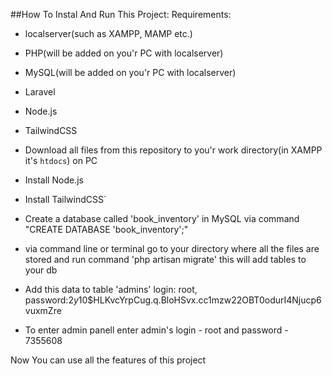 ##How To Instal And Run This Project:
Requirements:
- localserver(such as XAMPP, MAMP etc.)
- PHP(will be added on you'r PC with localserver)
- MySQL(will be added on you'r PC with localserver)
- Laravel
- Node.js
- TailwindCSS

- Download all files from this repository to you'r work directory(in XAMPP it's `htdocs`) on PC
- Install Node.js 
- Install TailwindCSS`
- Create a database called 'book_inventory' in MySQL  via command "CREATE DATABASE 'book_inventory';"
- via command line or terminal go to your directory where all the files are stored and run command 'php artisan migrate' this will add tables to your db
- Add this data to table 'admins' login: root, password:$2y$10$HLKvcYrpCug.q.BloHSvx.cc1mzw22OBT0odurI4Njucp6vuxmZre
- To enter admin panell enter admin's login - root and password - 7355608

Now You can use all the features of this project